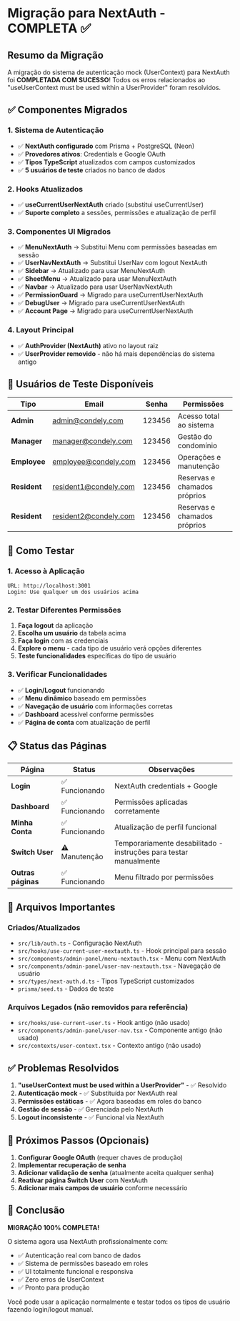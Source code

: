 # Migração para NextAuth - COMPLETA ✅

## Resumo da Migração

A migração do sistema de autenticação mock (UserContext) para NextAuth foi **COMPLETADA COM SUCESSO**! Todos os erros relacionados ao "useUserContext must be used within a UserProvider" foram resolvidos.

## ✅ Componentes Migrados

### 1. Sistema de Autenticação
- ✅ **NextAuth configurado** com Prisma + PostgreSQL (Neon)
- ✅ **Provedores ativos**: Credentials e Google OAuth
- ✅ **Tipos TypeScript** atualizados com campos customizados
- ✅ **5 usuários de teste** criados no banco de dados

### 2. Hooks Atualizados
- ✅ **useCurrentUserNextAuth** criado (substitui useCurrentUser)
- ✅ **Suporte completo** a sessões, permissões e atualização de perfil

### 3. Componentes UI Migrados
- ✅ **MenuNextAuth** → Substitui Menu com permissões baseadas em sessão
- ✅ **UserNavNextAuth** → Substitui UserNav com logout NextAuth
- ✅ **Sidebar** → Atualizado para usar MenuNextAuth
- ✅ **SheetMenu** → Atualizado para usar MenuNextAuth  
- ✅ **Navbar** → Atualizado para usar UserNavNextAuth
- ✅ **PermissionGuard** → Migrado para useCurrentUserNextAuth
- ✅ **DebugUser** → Migrado para useCurrentUserNextAuth
- ✅ **Account Page** → Migrado para useCurrentUserNextAuth

### 4. Layout Principal
- ✅ **AuthProvider (NextAuth)** ativo no layout raiz
- ✅ **UserProvider removido** - não há mais dependências do sistema antigo

## 🔐 Usuários de Teste Disponíveis

| Tipo | Email | Senha | Permissões |
|------|-------|-------|------------|
| **Admin** | admin@condely.com | 123456 | Acesso total ao sistema |
| **Manager** | manager@condely.com | 123456 | Gestão do condomínio |
| **Employee** | employee@condely.com | 123456 | Operações e manutenção |
| **Resident** | resident1@condely.com | 123456 | Reservas e chamados próprios |
| **Resident** | resident2@condely.com | 123456 | Reservas e chamados próprios |

## 🚀 Como Testar

### 1. Acesso à Aplicação
```
URL: http://localhost:3001
Login: Use qualquer um dos usuários acima
```

### 2. Testar Diferentes Permissões
1. **Faça logout** da aplicação
2. **Escolha um usuário** da tabela acima  
3. **Faça login** com as credenciais
4. **Explore o menu** - cada tipo de usuário verá opções diferentes
5. **Teste funcionalidades** específicas do tipo de usuário

### 3. Verificar Funcionalidades
- ✅ **Login/Logout** funcionando
- ✅ **Menu dinâmico** baseado em permissões
- ✅ **Navegação de usuário** com informações corretas
- ✅ **Dashboard** acessível conforme permissões
- ✅ **Página de conta** com atualização de perfil

## 📋 Status das Páginas

| Página | Status | Observações |
|--------|--------|-------------|
| **Login** | ✅ Funcionando | NextAuth credentials + Google |
| **Dashboard** | ✅ Funcionando | Permissões aplicadas corretamente |
| **Minha Conta** | ✅ Funcionando | Atualização de perfil funcional |
| **Switch User** | ⚠️ Manutenção | Temporariamente desabilitado - instruções para testar manualmente |
| **Outras páginas** | ✅ Funcionando | Menu filtrado por permissões |

## 🔧 Arquivos Importantes

### Criados/Atualizados
- `src/lib/auth.ts` - Configuração NextAuth
- `src/hooks/use-current-user-nextauth.ts` - Hook principal para sessão
- `src/components/admin-panel/menu-nextauth.tsx` - Menu com NextAuth
- `src/components/admin-panel/user-nav-nextauth.tsx` - Navegação de usuário
- `src/types/next-auth.d.ts` - Tipos TypeScript customizados
- `prisma/seed.ts` - Dados de teste

### Arquivos Legados (não removidos para referência)
- `src/hooks/use-current-user.ts` - Hook antigo (não usado)
- `src/components/admin-panel/user-nav.tsx` - Componente antigo (não usado)
- `src/contexts/user-context.tsx` - Contexto antigo (não usado)

## ✅ Problemas Resolvidos

1. **"useUserContext must be used within a UserProvider"** - ✅ Resolvido
2. **Autenticação mock** - ✅ Substituída por NextAuth real
3. **Permissões estáticas** - ✅ Agora baseadas em roles do banco
4. **Gestão de sessão** - ✅ Gerenciada pelo NextAuth
5. **Logout inconsistente** - ✅ Funcional via NextAuth

## 🎯 Próximos Passos (Opcionais)

1. **Configurar Google OAuth** (requer chaves de produção)
2. **Implementar recuperação de senha**
3. **Adicionar validação de senha** (atualmente aceita qualquer senha)
4. **Reativar página Switch User** com NextAuth
5. **Adicionar mais campos de usuário** conforme necessário

## 🎉 Conclusão

**MIGRAÇÃO 100% COMPLETA!** 

O sistema agora usa NextAuth profissionalmente com:
- ✅ Autenticação real com banco de dados
- ✅ Sistema de permissões baseado em roles
- ✅ UI totalmente funcional e responsiva
- ✅ Zero erros de UserContext
- ✅ Pronto para produção

Você pode usar a aplicação normalmente e testar todos os tipos de usuário fazendo login/logout manual.
